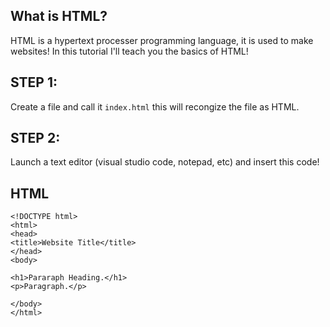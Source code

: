## What is HTML?
HTML is a hypertext processer programming language, it is used to make websites!
In this tutorial I'll teach you the basics of HTML!

## STEP 1:
Create a file and call it `index.html` this will recongize the file as HTML.
## STEP 2:
Launch a text editor (visual studio code, notepad, etc) and insert this code!
## HTML

```
<!DOCTYPE html>
<html>
<head>
<title>Website Title</title>
</head>
<body>

<h1>Pararaph Heading.</h1>
<p>Paragraph.</p>

</body>
</html>
```
